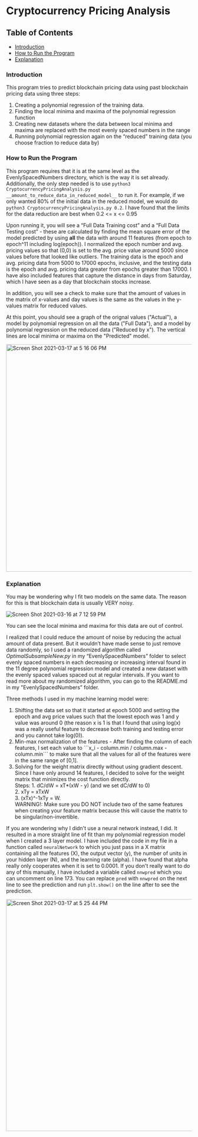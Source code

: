 # **Cryptocurrency Pricing Analysis**

## **Table of Contents**
 * [Introduction](#introduction)
 * [How to Run the Program](#how-to-run-the-program)
 * [Explanation](#explanation)

### **Introduction**
This program tries to predict blockchain pricing data using past blockchain pricing data using three steps:
<ol>
<li>Creating a polynomial regression of the training data.</li>
<li>Finding the local minima and maxima of the polynomial regression function</li>
<li>Creating new datasets where the data between local minima and maxima are replaced with the most evenly spaced numbers in the range</li>
<li>Running polynomial regression again on the “reduced” training data (you choose fraction to reduce data by)</li>
</ol>

### **How to Run the Program**
This program requires that it is at the same level as the EvenlySpacedNumbers directory, which is the way it is set already. Additionally, the only step needed is to use ```python3 CryptocurrencyPricingAnalysis.py __amount_to_reduce_data_in_reduced_model__``` to run it. For example, if we only wanted 80% of the initial data in the reduced model, we would do ```python3 CryptocurrencyPricingAnalysis.py 0.2```. I have found that the limits for the data reduction are best when 0.2 <= x <= 0.95

Upon running it, you will see a “Full Data Training cost” and a “Full Data Testing cost” - these are calculated by finding the mean square error of the model predicted by using <b>all</b> the data with around 11 features (from epoch to epoch^11 including log(epoch)). I normalized the epoch number and avg. pricing values so that (0,0) is set to the avg. price value around 5000 since values before that looked like outliers. The training data is the epoch and avg. pricing data from 5000 to 17000 epochs, inclusive, and the testing data is the epoch and avg. pricing data greater from epochs greater than 17000. I have also included features that capture the distance in days from Saturday, which I have seen as a day that blockchain stocks increase.

In addition, you will see a check to make sure that the amount of values in the matrix of x-values and day values is the same as the values in the y-values matrix for reduced values.

At this point, you should see a graph of the orignal values ("Actual"), a model by polynomial regression on all the data ("Full Data"), and a model by polynomial regression on the reduced data ("Reduced by x"). The vertical lines are local minima or maxima on the "Predicted" model. <br> <t>

<img width="617" alt="Screen Shot 2021-03-17 at 5 16 06 PM" src="https://user-images.githubusercontent.com/8030450/111554900-76777c00-8744-11eb-93da-79e6493058d0.png">

### **Explanation**
You may be wondering why I fit two models on the same data. The reason for this is that blockchain data is usually VERY noisy. 

![Screen Shot 2021-03-16 at 7 12 59 PM](https://user-images.githubusercontent.com/8030450/111404227-a282f680-868b-11eb-8223-21616eaabc70.png)


You can see the local minima and maxima for this data are out of control.

I realized that I could reduce the amount of noise by reducing the actual amount of data present. But it wouldn’t have made sense to just remove data randomly, so I used a randomized algorithm called *OptimalSubsampleNew.py* in my “EvenlySpacedNumbers” folder to select evenly spaced numbers in each decreasing or increasing interval found in the 11 degree polynomial regression model and created a new dataset with the evenly spaced values spaced out at regular intervals. If you want to read more about my randomized algorithm, you can go to the README.md in my "EvenlySpacedNumbers” folder. 

Three methods I used in my machine learning model were:

<ol>
  <li> Shifting the data set so that it started at epoch 5000 and setting the epoch and avg price values such that the lowest epoch was 1 and y value was around 0 (the reason x is 1 is that I found that using log(x) was a really useful feature to decrease both training and testing error and you cannot take log(0)). </li>
  <li> Min-max normalization of the features - After finding the column of each features, I set each value to ```x_i - column.min / column.max - column.min``` to make sure that all the values for all of the features were in the same range of [0,1]. </li>
  <li> Solving for the weight matrix directly without using gradient descent. Since I have only around 14 features, I decided to solve for the weight matrix that minimizes the cost function directly. <br> 
    Steps: 
    1. dC/dW = xT*(xW - y) (and we set dC/dW to 0) <br>
    2. xTy = xTxW <br>
    3. (xTx)^-1xTy = W. <br> 
    WARNING!: Make sure you DO NOT include two of the same features when creating your feature matrix because this will cause the matrix to be singular/non-invertible.</li>
</ol>

If you are wondering why I didn't use a neural network instead, I did. It resulted in a more straight line of fit than my polynomial regression model when I created a 3 layer model. I have included the code in my file in a function called ```neuralNetwork``` to which you just pass in a X matrix containing all the features (X), the output vector (y), the number of units in your hidden layer (N), and the learning rate (alpha). I have found that alpha really only cooperates when it is set to 0.0001. If you don't really want to do any of this manually, I have included a variable called ```nnwpred``` which you can uncomment on line 173. You can replace ```pred``` with ```nnwpred``` on the next line to see the prediction and run ```plt.show()``` on the line after to see the prediction.

<img width="629" alt="Screen Shot 2021-03-17 at 5 25 44 PM" src="https://user-images.githubusercontent.com/8030450/111555521-cf93df80-8745-11eb-95e4-25640c9c5c75.png">

